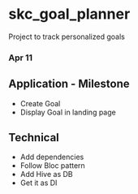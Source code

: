 # skc_goal_planner

Project to track personalized goals

### Apr 11

## Application - Milestone

- Create Goal
- Display Goal in landing page

## Technical

- Add dependencies
- Follow Bloc pattern
- Add Hive as DB
- Get it as DI

